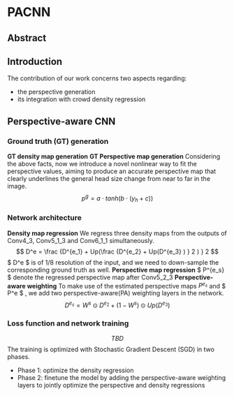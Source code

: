 # PACNN
## Abstract

## Introduction
The contribution of our work concerns two aspects regarding:
- the perspective generation
- its integration with crowd density regression

## Perspective-aware CNN
### Ground truth (GT) generation
**GT density map generation**
**GT Perspective map generation**
Considering the above facts, now we introduce a novel nonlinear way to fit the perspective values, aiming to produce an accurate perspective map that clearly underlines the general head size change from near to far in the image.
$$ p^g = a \cdot tanh(b \cdot (y_h + c)) $$
### Network architecture
**Density map regression** We regress three density maps from the outputs of Conv4_3, Conv5_1_3 and Conv6_1_1 simultaneously.
$$ D^e = \frac {D^{e_1} + Up(\frac {D^{e_2} + Up(D^{e_3} ) }  2 )  }  2 $$
$ D^e $ is of 1/8 resolution of the input, and we need to down-sample the corresponding ground truth as well. 
**Perspective map regression**
$ P^{e_s} $ denote the regressed perspective map after Conv5_2_3
**Perspective-aware weighting**
To make use of the estimated perspective maps $P^{e_s}$ and $ P^e $ , we add two perspective-aware(PA) weighting layers in the network.
$$ D^{e_s} = W^s \odot D^{e_2} + (1-W^s) \odot Up(D^{e_3}) $$
### Loss function and network training
$$ TBD $$
The training is optimized with Stochastic Gradient Descent (SGD) in two phases.
- Phase 1: optimize the density regression 
- Phase 2: finetune the model by adding the perspective-aware weighting layers to jointly optimize the perspective and density regressions